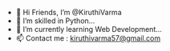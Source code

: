 - 👋 Hi Friends, I’m @KiruthiVarma
- 👀 I’m skilled in Python...
- 🌱 I’m currently learning Web Development...
- 📫 Contact me : kiruthivarma57@gmail.com

<!---
KiruthiVarma/KiruthiVarma is a ✨ special ✨ repository because its `README.md` (this file) appears on your GitHub profile.
You can click the Preview link to take a look at your changes.
--->
